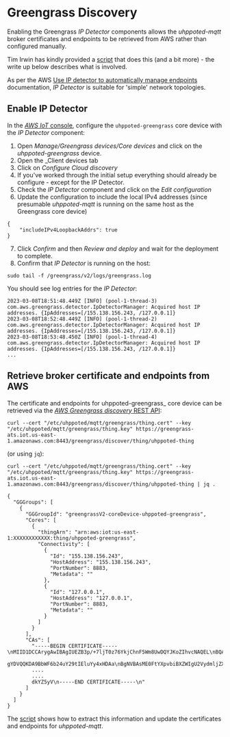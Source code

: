 # Greengrass Discovery

Enabling the Greengrass _IP Detector_ components allows the _uhppoted-mqtt_ broker certificates and endpoints to be 
retrieved from AWS rather than configured manually. 

Tim Irwin has kindly provided a [script](uhppoted-setup.sh) that does this (and a bit more) - the write up below
describes what is involved.

As per the AWS [Use IP detector to automatically manage endpoints](https://docs.aws.amazon.com/greengrass/v2/developerguide/manage-core-device-endpoints.html#use-ip-detector) documentation, _IP Detector_ is suitable for 'simple' network topologies.


## Enable IP Detector

In the [_AWS IoT_ console](https://console.aws.amazon.com/iot/home), configure the `uhppoted-greengrass` core device
with the _IP Detector_ component:

   1. Open _Manage/Greengrass devices/Core devices_ and click on the _uhppoted-greengrass_ device.
   2. Open the _Client devices tab
   3. Click on _Configure Cloud discovery_
   4. If you've worked through the initial setup everything should already be configure - except for 
      the IP Detector.
   5. Check the _IP Detector_ component and click on the _Edit configuration_
   6. Update the configuration to include the local IPv4 addresses (since presumable _uhppoted-mqtt_ is running on
      the same host as the Greengrass core device)
```
{
    "includeIPv4LoopbackAddrs": true
}
```
   7. Click _Confirm_ and then _Review and deploy_ and wait for the deployment to complete.
   8. Confirm that _IP Detector_ is running on the host:
```
sudo tail -f /greengrass/v2/logs/greengrass.log 
```
You should see log entries for the _IP Detector_:
```
2023-03-08T18:51:48.449Z [INFO] (pool-1-thread-3) com.aws.greengrass.detector.IpDetectorManager: Acquired host IP addresses. {IpAddresses=[/155.138.156.243, /127.0.0.1]}
2023-03-08T18:52:48.449Z [INFO] (pool-1-thread-2) com.aws.greengrass.detector.IpDetectorManager: Acquired host IP addresses. {IpAddresses=[/155.138.156.243, /127.0.0.1]}
2023-03-08T18:53:48.450Z [INFO] (pool-1-thread-4) com.aws.greengrass.detector.IpDetectorManager: Acquired host IP addresses. {IpAddresses=[/155.138.156.243, /127.0.0.1]}
...
```

## Retrieve broker certificate and endpoints from AWS

The certificate and endpoints for uhppoted-greengrass_ core device can be retrieved via the [_AWS Greengrass 
discovery_ REST API](https://docs.aws.amazon.com/greengrass/v1/developerguide/gg-discover-api.html):

```
curl --cert "/etc/uhppoted/mqtt/greengrass/thing.cert" --key "/etc/uhppoted/mqtt/greengrass/thing.key" https://greengrass-ats.iot.us-east-1.amazonaws.com:8443/greengrass/discover/thing/uhppoted-thing
```
(or using `jq`):
```
curl --cert "/etc/uhppoted/mqtt/greengrass/thing.cert" --key "/etc/uhppoted/mqtt/greengrass/thing.key" https://greengrass-ats.iot.us-east-1.amazonaws.com:8443/greengrass/discover/thing/uhppoted-thing | jq .
```
```
{
  "GGGroups": [
    {
      "GGGroupId": "greengrassV2-coreDevice-uhppoted-greengrass",
      "Cores": [
        {
          "thingArn": "arn:aws:iot:us-east-1:XXXXXXXXXXXX:thing/uhppoted-greengrass",
          "Connectivity": [
            {
              "Id": "155.138.156.243",
              "HostAddress": "155.138.156.243",
              "PortNumber": 8883,
              "Metadata": ""
            },
            {
              "Id": "127.0.0.1",
              "HostAddress": "127.0.0.1",
              "PortNumber": 8883,
              "Metadata": ""
            }
          ]
        }
      ],
      "CAs": [
        "-----BEGIN CERTIFICATE-----\nMIID1DCCArygAwIBAgIUEZB3p/+7ljT0z76YkjChnF5Wm8UwDQYJKoZIhvcNAQEL\nBQAwgYkxCzAJBgNVBAYTAlVTMRgwF
        gYDVQQKDA9BbWF6b24uY29tIEluYy4xHDAa\nBgNVBAsME0FtYXpvbiBXZWIgU2VydmljZXMxEzARBgNVBAgMCldhc2hpbmd0b24x\nEDAOBgNVBAcMB1NlYXR0bG
        ....
        ....
        dkYZ5yV\n-----END CERTIFICATE-----\n"
      ]
    }
  ]
}

```

The [script](uhppoted-setup.sh) shows how to extract this information and update the certificates and endpoints
for _uhppoted-mqtt_.



